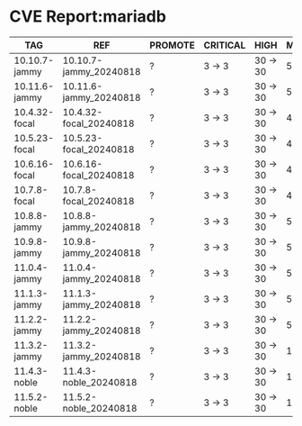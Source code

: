 # CVE Report:mariadb
|      TAG      |          REF           | PROMOTE | CRITICAL |   HIGH   |  MEDIUM  |   LOW   | UNKNOWN |
|---------------|------------------------|---------|----------|----------|----------|---------|---------|
| 10.10.7-jammy | 10.10.7-jammy_20240818 | ?       | 3 -> 3   | 30 -> 30 | 54 -> 18 | 19 -> 1 | 0 -> 0  |
| 10.11.6-jammy | 10.11.6-jammy_20240818 | ?       | 3 -> 3   | 30 -> 30 | 54 -> 18 | 19 -> 1 | 0 -> 0  |
| 10.4.32-focal | 10.4.32-focal_20240818 | ?       | 3 -> 3   | 30 -> 30 | 43 -> 18 | 13 -> 1 | 0 -> 0  |
| 10.5.23-focal | 10.5.23-focal_20240818 | ?       | 3 -> 3   | 30 -> 30 | 43 -> 18 | 13 -> 1 | 0 -> 0  |
| 10.6.16-focal | 10.6.16-focal_20240818 | ?       | 3 -> 3   | 30 -> 30 | 43 -> 18 | 13 -> 1 | 0 -> 0  |
| 10.7.8-focal  | 10.7.8-focal_20240818  | ?       | 3 -> 3   | 30 -> 30 | 43 -> 18 | 13 -> 1 | 0 -> 0  |
| 10.8.8-jammy  | 10.8.8-jammy_20240818  | ?       | 3 -> 3   | 30 -> 30 | 54 -> 18 | 19 -> 1 | 0 -> 0  |
| 10.9.8-jammy  | 10.9.8-jammy_20240818  | ?       | 3 -> 3   | 30 -> 30 | 54 -> 18 | 19 -> 1 | 0 -> 0  |
| 11.0.4-jammy  | 11.0.4-jammy_20240818  | ?       | 3 -> 3   | 30 -> 30 | 54 -> 18 | 19 -> 1 | 0 -> 0  |
| 11.1.3-jammy  | 11.1.3-jammy_20240818  | ?       | 3 -> 3   | 30 -> 30 | 54 -> 18 | 19 -> 1 | 0 -> 0  |
| 11.2.2-jammy  | 11.2.2-jammy_20240818  | ?       | 3 -> 3   | 30 -> 30 | 54 -> 18 | 19 -> 1 | 0 -> 0  |
| 11.3.2-jammy  | 11.3.2-jammy_20240818  | ?       | 3 -> 3   | 30 -> 30 | 18 -> 18 | 1 -> 1  | 0 -> 0  |
| 11.4.3-noble  | 11.4.3-noble_20240818  | ?       | 3 -> 3   | 30 -> 30 | 18 -> 18 | 1 -> 1  | 0 -> 0  |
| 11.5.2-noble  | 11.5.2-noble_20240818  | ?       | 3 -> 3   | 30 -> 30 | 18 -> 18 | 1 -> 1  | 0 -> 0  |
